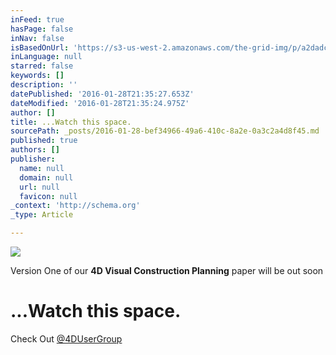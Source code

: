 ```yaml
---
inFeed: true
hasPage: false
inNav: false
isBasedOnUrl: 'https://s3-us-west-2.amazonaws.com/the-grid-img/p/a2dadcda11b62b04493c3dc18664ae634febd594.jpg'
inLanguage: null
starred: false
keywords: []
description: ''
datePublished: '2016-01-28T21:35:27.653Z'
dateModified: '2016-01-28T21:35:24.975Z'
author: []
title: ...Watch this space.
sourcePath: _posts/2016-01-28-bef34966-49a6-410c-8a2e-0a3c2a4d8f45.md
published: true
authors: []
publisher:
  name: null
  domain: null
  url: null
  favicon: null
_context: 'http://schema.org'
_type: Article

---
```

![](https://s3-us-west-2.amazonaws.com/the-grid-img/p/a2dadcda11b62b04493c3dc18664ae634febd594.jpg)

Version One of our **4D Visual Construction Planning** paper will be out soon

# ...**Watch this space.**

Check Out [@4DUserGroup][0]

[0]: https://twitter.com/4DUserGroup